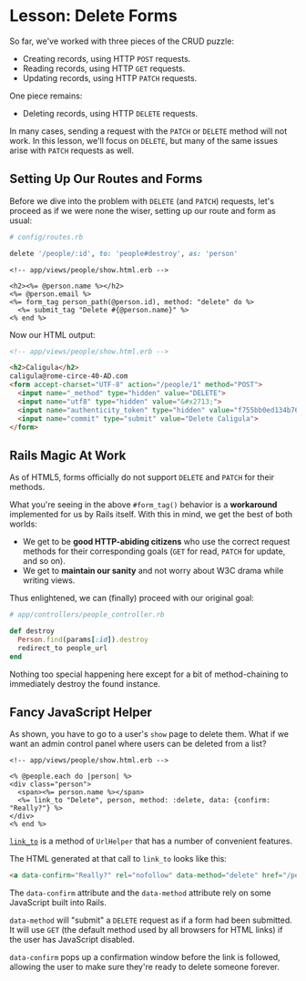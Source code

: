 # Lesson: Delete Forms

So far, we've worked with three pieces of the CRUD puzzle:

- Creating records, using HTTP `POST` requests.
- Reading records, using HTTP `GET` requests.
- Updating records, using HTTP `PATCH` requests.

One piece remains:

- Deleting records, using HTTP `DELETE` requests.

In many cases, sending a request with the `PATCH` or `DELETE` method will not work. In this lesson, we'll focus on `DELETE`, but many of the same issues arise with `PATCH` requests as well.

## Setting Up Our Routes and Forms

Before we dive into the problem with `DELETE` (and `PATCH`) requests, let's proceed as if we were none the wiser, setting up our route and form as usual:

```ruby
# config/routes.rb

delete '/people/:id', to: 'people#destroy', as: 'person'
```

```erb
<!-- app/views/people/show.html.erb -->

<h2><%= @person.name %></h2>
<%= @person.email %>
<%= form_tag person_path(@person.id), method: "delete" do %>
  <%= submit_tag "Delete #{@person.name}" %>
<% end %>
```

Now our HTML output:

```html
<!-- app/views/people/show.html.erb -->

<h2>Caligula</h2>
caligula@rome-circe-40-AD.com
<form accept-charset="UTF-8" action="/people/1" method="POST">
  <input name="_method" type="hidden" value="DELETE">
  <input name="utf8" type="hidden" value="&#x2713;">
  <input name="authenticity_token" type="hidden" value="f755bb0ed134b76c432144748a6d4b7a7ddf2b71">
  <input name="commit" type="submit" value="Delete Caligula">
</form>
```

## Rails Magic At Work

As of HTML5, forms officially do not support `DELETE` and `PATCH` for their methods.

What you're seeing in the above `#form_tag()` behavior is a **workaround** implemented for us by Rails itself. With this in mind, we get the best of both worlds:

- We get to be **good HTTP-abiding citizens** who use the correct request methods for their corresponding goals (`GET` for read, `PATCH` for update, and so on).
- We get to **maintain our sanity** and not worry about W3C drama while writing views.

Thus enlightened, we can (finally) proceed with our original goal:

```ruby
# app/controllers/people_controller.rb

def destroy
  Person.find(params[:id]).destroy
  redirect_to people_url
end
```

Nothing too special happening here except for a bit of method-chaining to immediately destroy the found instance.

## Fancy JavaScript Helper

As shown, you have to go to a user's `show` page to delete them. What if we want an admin control panel where users can be deleted from a list?

```erb
<!-- app/views/people/show.html.erb -->

<% @people.each do |person| %>
<div class="person">
  <span><%= person.name %></span>
  <%= link_to "Delete", person, method: :delete, data: {confirm: "Really?"} %>
</div>
<% end %>
```

[`link_to`](http://api.rubyonrails.org/classes/ActionView/Helpers/UrlHelper.html#method-i-link_to) is a method of `UrlHelper` that has a number of convenient features.

The HTML generated at that call to `link_to` looks like this:

```html
<a data-confirm="Really?" rel="nofollow" data-method="delete" href="/people/1">Delete</a>
```

The `data-confirm` attribute and the `data-method` attribute rely on some JavaScript built into Rails.

`data-method` will "submit" a `DELETE` request as if a form had been submitted. It will use `GET` (the default method used by all browsers for HTML links) if the user has JavaScript disabled.

`data-confirm` pops up a confirmation window before the link is followed, allowing the user to make sure they're ready to delete someone forever.